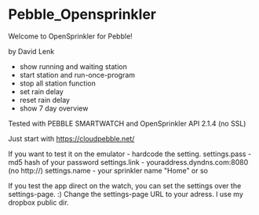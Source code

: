 # Pebble_Opensprinkler

Welcome to OpenSprinkler for Pebble! 
 
by David Lenk

- show running and waiting station
- start station and run-once-program
- stop all station function
- set rain delay
- reset rain delay
- show 7 day overview

Tested with PEBBLE SMARTWATCH and OpenSprinkler API 2.1.4 (no SSL)


Just start with https://cloudpebble.net/ 

If you want to test it on the emulator - hardcode the setting.
settings.pass - md5 hash of your password
settings.link - youraddress.dyndns.com:8080  (no http://)
settings.name - your sprinkler name "Home" or so

If you test the app direct on the watch, you can set the settings over the settings-page. :) 
Change the settings-page URL to your adress. I use my dropbox public dir.


